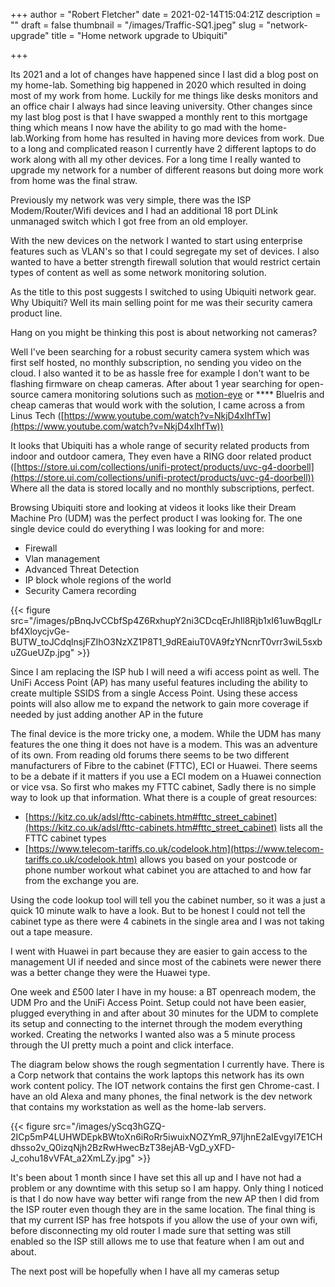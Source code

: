 +++
author = "Robert Fletcher"
date = 2021-02-14T15:04:21Z
description = ""
draft = false
thumbnail = "/images/Traffic-SQ1.jpeg"
slug = "network-upgrade"
title = "Home network upgrade to Ubiquiti"

+++


Its 2021 and a lot of changes have happened since I last did a blog post on my home-lab. Something big happened in 2020 which resulted in doing most of my work from home. Luckily for me things like desks monitors and an office chair I always had since leaving university.  Other changes since my last blog post is that I have swapped a monthly rent to this mortgage thing which means I now have the ability to go mad with the home-lab.Working from home has resulted in having more devices from work. Due to a long and complicated reason I currently have 2 different laptops to do work along with all my other devices. For a long time I really wanted to upgrade my network for a number of different reasons but doing more work from home was the final straw.

Previously my network was very simple, there was the ISP Modem/Router/Wifi devices and I had an additional 18 port DLink unmanaged switch which I got free from an old employer.

With the new devices on the network I wanted to start using enterprise features such as VLAN's so that I could segregate my set of devices. I also wanted to have a better strength firewall solution that would restrict certain types of content as well as some network monitoring solution.

As the title to this post suggests I switched to using Ubiquiti network gear. Why Ubiquiti? Well its main selling point for me was their security camera product line.

Hang on you might be thinking this post is about networking not cameras?

Well I've been searching for a robust security camera system which was first self hosted, no monthly subscription, no sending you video on the cloud. I also wanted it to be as hassle free for example I don't want to be flashing firmware on cheap cameras.  After about 1 year searching for open-source camera monitoring solutions such as [motion-eye](https://github.com/ccrisan/motioneye) or **** BlueIris and cheap cameras that would work with the solution, I came across a from  Linus Tech ([https://www.youtube.com/watch?v=NkjD4xIhfTw](https://www.youtube.com/watch?v=NkjD4xIhfTw))

It looks that Ubiquiti has a whole range of security related products from indoor and outdoor camera,  They even have a RING door related product ([https://store.ui.com/collections/unifi-protect/products/uvc-g4-doorbell](https://store.ui.com/collections/unifi-protect/products/uvc-g4-doorbell)) Where all the data is stored locally and no monthly subscriptions, perfect.

Browsing Ubiquiti store and looking at videos it looks like their Dream Machine Pro  (UDM) was the perfect product I was looking for. The one single device could do everything I was looking for and more:

* Firewall
* Vlan management
* Advanced Threat Detection
* IP block whole regions of the world
* Security Camera recording

{{< figure src="/images/pBnqJvCCbfSp4Z6RxhupY2ni3CDcqErJhIl8Rjb1xI61uwBqglLrbf4XloycjvGe-BUTW_toJCdqlnsjFZIhO3NzXZ1P8T1_9dREaiuT0VA9fzYNcnrT0vrr3wiL5sxbuZGueUZp.jpg" >}}

Since I am replacing the ISP hub I will need a wifi access point as well. The UniFi  Access Point (AP) has many useful features  including  the ability to create multiple SSIDS from a single Access Point. Using these access points will also allow me to expand the network to gain more coverage if needed by just adding another AP in the future

The final device is the more tricky one, a modem. While the UDM has many features the one thing it does not have is a modem.  This was an adventure of its own. From reading old forums there seems to be two different manufacturers of Fibre to the cabinet (FTTC), ECI or Huawei.  There seems to be a debate if it matters if you use a ECI modem on a Huawei connection or vice vsa. So first who makes my FTTC cabinet, Sadly there is no simple way to look up that information. What there is a couple of great resources:

* [https://kitz.co.uk/adsl/fttc-cabinets.htm#fttc_street_cabinet](https://kitz.co.uk/adsl/fttc-cabinets.htm#fttc_street_cabinet) lists all the FTTC cabinet types
* [https://www.telecom-tariffs.co.uk/codelook.htm](https://www.telecom-tariffs.co.uk/codelook.htm) allows you based on your postcode or phone number workout what cabinet you are attached to and how far from the exchange you are.

Using the code lookup tool will tell you the cabinet number, so it was a just a quick 10 minute walk to have a look. But to be honest I could not tell the cabinet type as there were 4 cabinets in the single area and I was not taking out a tape measure.

I went with Huawei in part because they are easier to gain access to the management UI if needed and since most of the cabinets were newer there was a better change they were the Huawei type.

One week and £500 later I have in my house: a BT openreach modem, the UDM Pro and the UniFi  Access Point.  Setup could not have been easier, plugged everything in and after about 30 minutes for the UDM to complete its setup and connecting to the internet through the modem everything worked. Creating the networks I wanted also was a 5 minute process through the UI pretty much a point and click interface.

The diagram below shows the rough segmentation I currently have. There is a Corp network that contains the work laptops this network has its own work content policy. The IOT network contains the first gen Chrome-cast. I have an old Alexa and many phones, the final network is the dev network that contains my workstation as well as the home-lab servers.

{{< figure src="/images/yScq3hGZQ-2ICp5mP4LUHWDEpkBWtoXn6iRoRr5iwuixNOZYmR_97IjhnE2aIEvgyl7E1CHdhsso2v_Q0izqNjh2BzRwHwecBzT38ejAB-VgD_yXFD-J_cohu18vVFAt_a2XmLZy.jpg" >}}

It's been about 1 month since I have set this all up and I have not had a problem or any downtime with this setup so I am happy. Only thing I noticed is that I do now have way better wifi range from the new AP then I did from the ISP router even though they are in the same location. The final thing is that my current ISP has free hotspots if you allow the use of your own wifi, before disconnecting my old router I made sure that setting was still enabled so the ISP still allows me to use that feature when I am out and about.

The next post will be hopefully when I have all my cameras setup



